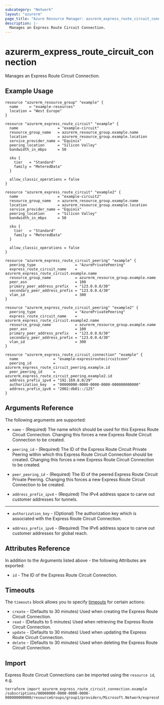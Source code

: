 ```yaml
---
subcategory: "Network"
layout: "azurerm"
page_title: "Azure Resource Manager: azurerm_express_route_circuit_connection"
description: |-
  Manages an Express Route Circuit Connection.
---
```


# azurerm_express_route_circuit_connection

Manages an Express Route Circuit Connection.

## Example Usage

```hcl
resource "azurerm_resource_group" "example" {
  name     = "example-resources"
  location = "West Europe"
}

resource "azurerm_express_route_circuit" "example" {
  name                  = "example-circuit"
  resource_group_name   = azurerm_resource_group.example.name
  location              = azurerm_resource_group.example.location
  service_provider_name = "Equinix"
  peering_location      = "Silicon Valley"
  bandwidth_in_mbps     = 50

  sku {
    tier   = "Standard"
    family = "MeteredData"
  }

  allow_classic_operations = false
}

resource "azurerm_express_route_circuit" "example2" {
  name                  = "example-circuit2"
  resource_group_name   = azurerm_resource_group.example.name
  location              = azurerm_resource_group.example.location
  service_provider_name = "Equinix"
  peering_location      = "Silicon Valley"
  bandwidth_in_mbps     = 50

  sku {
    tier   = "Standard"
    family = "MeteredData"
  }

  allow_classic_operations = false
}

resource "azurerm_express_route_circuit_peering" "example" {
  peering_type                  = "AzurePrivatePeering"
  express_route_circuit_name    = azurerm_express_route_circuit.example.name
  resource_group_name           = azurerm_resource_group.example.name
  peer_asn                      = 100
  primary_peer_address_prefix   = "123.0.0.0/30"
  secondary_peer_address_prefix = "123.0.0.4/30"
  vlan_id                       = 300
}

resource "azurerm_express_route_circuit_peering" "example2" {
  peering_type                  = "AzurePrivatePeering"
  express_route_circuit_name    = azurerm_express_route_circuit.example2.name
  resource_group_name           = azurerm_resource_group.example.name
  peer_asn                      = 100
  primary_peer_address_prefix   = "123.0.0.0/30"
  secondary_peer_address_prefix = "123.0.0.4/30"
  vlan_id                       = 300
}

resource "azurerm_express_route_circuit_connection" "example" {
  name                = "example-expressroutecircuitconn"
  peering_id          = azurerm_express_route_circuit_peering.example.id
  peer_peering_id     = azurerm_express_route_circuit_peering.example2.id
  address_prefix_ipv4 = "192.169.8.0/29"
  authorization_key   = "00000000-0000-0000-0000-000000000000"
  address_prefix_ipv6 = "2002:db01::/125"
}
```

## Arguments Reference

The following arguments are supported:

* `name` - (Required) The name which should be used for this Express Route Circuit Connection. Changing this forces a new Express Route Circuit Connection to be created.

* `peering_id` - (Required) The ID of the Express Route Circuit Private Peering within which this Express Route Circuit Connection should be created. Changing this forces a new Express Route Circuit Connection to be created.
  
* `peer_peering_id` - (Required) The ID of the peered Express Route Circuit Private Peering. Changing this forces a new Express Route Circuit Connection to be created.
  
* `address_prefix_ipv4` - (Required) The IPv4 address space to carve out customer addresses for tunnels.

---

* `authorization_key` - (Optional) The authorization key which is associated with the Express Route Circuit Connection.

* `address_prefix_ipv6` - (Required) The IPv6 address space to carve out customer addresses for global reach.

## Attributes Reference

In addition to the Arguments listed above - the following Attributes are exported:

* `id` - The ID of the Express Route Circuit Connection.

## Timeouts

The `timeouts` block allows you to specify [timeouts](https://www.terraform.io/docs/configuration/resources.html#timeouts) for certain actions:

* `create` - (Defaults to 30 minutes) Used when creating the Express Route Circuit Connection.
* `read` - (Defaults to 5 minutes) Used when retrieving the Express Route Circuit Connection.
* `update` - (Defaults to 30 minutes) Used when updating the Express Route Circuit Connection.
* `delete` - (Defaults to 30 minutes) Used when deleting the Express Route Circuit Connection.

## Import

Express Route Circuit Connections can be imported using the `resource id`, e.g.

```shell
terraform import azurerm_express_route_circuit_connection.example /subscriptions/00000000-0000-0000-0000-000000000000/resourceGroups/group1/providers/Microsoft.Network/expressRouteCircuits/circuit1/peerings/peering1/connections/connection1
```
